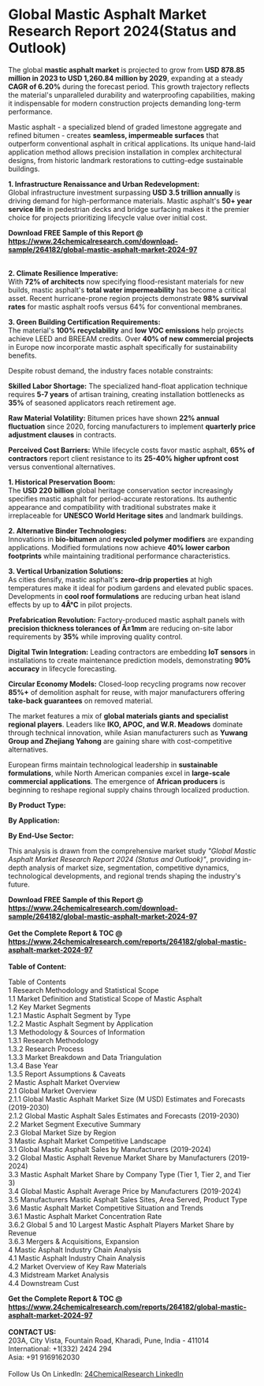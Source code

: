 <h1>Global Mastic Asphalt Market Research Report 2024(Status and Outlook)</h1><p>The global <strong>mastic asphalt market</strong> is projected to grow from <strong>USD 878.85 million in 2023 to USD 1,260.84 million by 2029</strong>, expanding at a steady <strong>CAGR of 6.20%</strong> during the forecast period. This growth trajectory reflects the material's unparalleled durability and waterproofing capabilities, making it indispensable for modern construction projects demanding long-term performance.</p><p>Mastic asphalt - a specialized blend of graded limestone aggregate and refined bitumen - creates <strong>seamless, impermeable surfaces</strong> that outperform conventional asphalt in critical applications. Its unique hand-laid application method allows precision installation in complex architectural designs, from historic landmark restorations to cutting-edge sustainable buildings.</p><p><strong>1. Infrastructure Renaissance and Urban Redevelopment:</strong><br>
Global infrastructure investment surpassing <strong>USD 3.5 trillion annually</strong> is driving demand for high-performance materials. Mastic asphalt's <strong>50+ year service life</strong> in pedestrian decks and bridge surfacing makes it the premier choice for projects prioritizing lifecycle value over initial cost.</p><div><b>Download FREE Sample of this Report @ 
            <a href="https://www.24chemicalresearch.com/download-sample/264182/global-mastic-asphalt-market-2024-97">
            https://www.24chemicalresearch.com/download-sample/264182/global-mastic-asphalt-market-2024-97</a></b></div><br><p><strong>2. Climate Resilience Imperative:</strong><br>
With <strong>72% of architects</strong> now specifying flood-resistant materials for new builds, mastic asphalt's <strong>total water impermeability</strong> has become a critical asset. Recent hurricane-prone region projects demonstrate <strong>98% survival rates</strong> for mastic asphalt roofs versus 64% for conventional membranes.</p><p><strong>3. Green Building Certification Requirements:</strong><br>
The material's <strong>100% recyclability</strong> and <strong>low VOC emissions</strong> help projects achieve LEED and BREEAM credits. Over <strong>40% of new commercial projects</strong> in Europe now incorporate mastic asphalt specifically for sustainability benefits.</p><p>Despite robust demand, the industry faces notable constraints:</p><p><strong>Skilled Labor Shortage:</strong> The specialized hand-float application technique requires <strong>5-7 years</strong> of artisan training, creating installation bottlenecks as <strong>35%</strong> of seasoned applicators reach retirement age.</p><p><strong>Raw Material Volatility:</strong> Bitumen prices have shown <strong>22% annual fluctuation</strong> since 2020, forcing manufacturers to implement <strong>quarterly price adjustment clauses</strong> in contracts.</p><p><strong>Perceived Cost Barriers:</strong> While lifecycle costs favor mastic asphalt, <strong>65% of contractors</strong> report client resistance to its <strong>25-40% higher upfront cost</strong> versus conventional alternatives.</p><p><strong>1. Historical Preservation Boom:</strong><br>
The <strong>USD 220 billion</strong> global heritage conservation sector increasingly specifies mastic asphalt for period-accurate restorations. Its authentic appearance and compatibility with traditional substrates make it irreplaceable for <strong>UNESCO World Heritage sites</strong> and landmark buildings.</p><p><strong>2. Alternative Binder Technologies:</strong><br>
Innovations in <strong>bio-bitumen</strong> and <strong>recycled polymer modifiers</strong> are expanding applications. Modified formulations now achieve <strong>40% lower carbon footprints</strong> while maintaining traditional performance characteristics.</p><p><strong>3. Vertical Urbanization Solutions:</strong><br>
As cities densify, mastic asphalt's <strong>zero-drip properties</strong> at high temperatures make it ideal for podium gardens and elevated public spaces. Developments in <strong>cool roof formulations</strong> are reducing urban heat island effects by up to <strong>4Â°C</strong> in pilot projects.</p><p><strong>Prefabrication Revolution:</strong> Factory-produced mastic asphalt panels with <strong>precision thickness tolerances of Â±1mm</strong> are reducing on-site labor requirements by <strong>35%</strong> while improving quality control.</p><p><strong>Digital Twin Integration:</strong> Leading contractors are embedding <strong>IoT sensors</strong> in installations to create maintenance prediction models, demonstrating <strong>90% accuracy</strong> in lifecycle forecasting.</p><p><strong>Circular Economy Models:</strong> Closed-loop recycling programs now recover <strong>85%+</strong> of demolition asphalt for reuse, with major manufacturers offering <strong>take-back guarantees</strong> on removed material.</p><p>The market features a mix of <strong>global materials giants and specialist regional players</strong>. Leaders like <strong>IKO, APOC, and W.R. Meadows</strong> dominate through technical innovation, while Asian manufacturers such as <strong>Yuwang Group and Zhejiang Yahong</strong> are gaining share with cost-competitive alternatives.</p><p>European firms maintain technological leadership in <strong>sustainable formulations</strong>, while North American companies excel in <strong>large-scale commercial applications</strong>. The emergence of <strong>African producers</strong> is beginning to reshape regional supply chains through localized production.</p><p><strong>By Product Type:</strong></p><p><strong>By Application:</strong></p><p><strong>By End-Use Sector:</strong></p><p>This analysis is drawn from the comprehensive market study <em>"Global Mastic Asphalt Market Research Report 2024 (Status and Outlook)"</em>, providing in-depth analysis of market size, segmentation, competitive dynamics, technological developments, and regional trends shaping the industry's future.</p><div><b>Download FREE Sample of this Report @ 
            <a href="https://www.24chemicalresearch.com/download-sample/264182/global-mastic-asphalt-market-2024-97">
            https://www.24chemicalresearch.com/download-sample/264182/global-mastic-asphalt-market-2024-97</a></b></div><br><div><b>Get the Complete Report & TOC @ 
            <a href="https://www.24chemicalresearch.com/reports/264182/global-mastic-asphalt-market-2024-97">
            https://www.24chemicalresearch.com/reports/264182/global-mastic-asphalt-market-2024-97</a></b></div><br>
            <b>Table of Content:</b><p>Table of Contents<br />
1 Research Methodology and Statistical Scope<br />
1.1 Market Definition and Statistical Scope of Mastic Asphalt<br />
1.2 Key Market Segments<br />
1.2.1 Mastic Asphalt Segment by Type<br />
1.2.2 Mastic Asphalt Segment by Application<br />
1.3 Methodology & Sources of Information<br />
1.3.1 Research Methodology<br />
1.3.2 Research Process<br />
1.3.3 Market Breakdown and Data Triangulation<br />
1.3.4 Base Year<br />
1.3.5 Report Assumptions & Caveats<br />
2 Mastic Asphalt Market Overview<br />
2.1 Global Market Overview<br />
2.1.1 Global Mastic Asphalt Market Size (M USD) Estimates and Forecasts (2019-2030)<br />
2.1.2 Global Mastic Asphalt Sales Estimates and Forecasts (2019-2030)<br />
2.2 Market Segment Executive Summary<br />
2.3 Global Market Size by Region<br />
3 Mastic Asphalt Market Competitive Landscape<br />
3.1 Global Mastic Asphalt Sales by Manufacturers (2019-2024)<br />
3.2 Global Mastic Asphalt Revenue Market Share by Manufacturers (2019-2024)<br />
3.3 Mastic Asphalt Market Share by Company Type (Tier 1, Tier 2, and Tier 3)<br />
3.4 Global Mastic Asphalt Average Price by Manufacturers (2019-2024)<br />
3.5 Manufacturers Mastic Asphalt Sales Sites, Area Served, Product Type<br />
3.6 Mastic Asphalt Market Competitive Situation and Trends<br />
3.6.1 Mastic Asphalt Market Concentration Rate<br />
3.6.2 Global 5 and 10 Largest Mastic Asphalt Players Market Share by Revenue<br />
3.6.3 Mergers & Acquisitions, Expansion<br />
4 Mastic Asphalt Industry Chain Analysis<br />
4.1 Mastic Asphalt Industry Chain Analysis<br />
4.2 Market Overview of Key Raw Materials<br />
4.3 Midstream Market Analysis<br />
4.4 Downstream Cust</p><div><b>Get the Complete Report & TOC @ 
            <a href="https://www.24chemicalresearch.com/reports/264182/global-mastic-asphalt-market-2024-97">
            https://www.24chemicalresearch.com/reports/264182/global-mastic-asphalt-market-2024-97</a></b></div><br><b>CONTACT US:</b><br>
            203A, City Vista, Fountain Road, Kharadi, Pune, India - 411014<br>
            International: +1(332) 2424 294<br>
            Asia: +91 9169162030 <br><br>
            Follow Us On LinkedIn: <a href="https://www.linkedin.com/company/24chemicalresearch/">24ChemicalResearch LinkedIn</a>